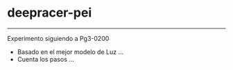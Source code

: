 # deepracer-pei

-------------------------------------------------------------
Experimento siguiendo a Pg3-0200

   - Basado en el mejor modelo de Luz ...
   - Cuenta los pasos ... 